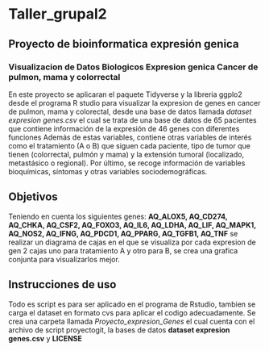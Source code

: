 # Taller_grupal2
## Proyecto de bioinformatica expresión genica 
### Visualizacion de Datos Biologicos Expresion genica Cancer de pulmon, mama y colorrectal
En este proyecto se aplicaran el paquete Tidyverse y la libreria ggplo2 desde el programa R studio para visualizar la expresion de genes en cancer de pulmon, mama y colorectal, desde una base de datos llamada *dataset expresion genes.csv* el cual se trata de una base de datos de 65 pacientes que contiene información de la expresión de 46 genes con diferentes funciones Además de estas variables, contiene otras variables de interés como el tratamiento (A o B) que siguen cada paciente, tipo de tumor que tienen (colorrectal, pulmón y mama) y la extensión tumoral (localizado, metastásico o regional). Por último, se recoge información de variables bioquímicas, síntomas y otras variables sociodemográficas.
## Objetivos 
Teniendo en cuenta los siguientes genes: **AQ_ALOX5, AQ_CD274, AQ_CHKA, AQ_CSF2, AQ_FOXO3, AQ_IL6, AQ_LDHA, AQ_LIF, AQ_MAPK1, AQ_NOS2, AQ_IFNG, AQ_PDCD1, AQ_PPARG, AQ_TGFB1, AQ_TNF** se realizar un diagrama de cajas en el que se visualiza por cada expresion de gen 2 cajas uno para tratamiento A y otro para B, se crea una grafica conjunta para visualizarlos mejor.
## Instrucciones de uso 
Todo es script es para ser aplicado en el programa de Rstudio, tambien se carga el dataset en formato cvs para aplicar el codigo adecuadamente. Se crea una carpeta llamada *Proyecto_expresion_Genes* el cual cuenta con el archivo de script proyectogit, la bases de datos **dataset expresion genes.csv** y **LICENSE**
